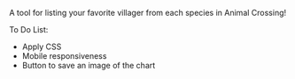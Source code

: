 A tool for listing your favorite villager from each species in Animal Crossing!

To Do List:
- Apply CSS
- Mobile responsiveness
- Button to save an image of the chart
